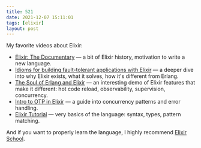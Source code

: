 ```yaml
---
title: 521
date: 2021-12-07 15:11:01
tags: [elixir]
layout: post
---
```


My favorite videos about Elixir:

+ [Elixir: The Documentary](https://youtu.be/lxYFOM3UJzo) — a bit of Elixir history, motivation to write a new language.
+ [Idioms for building fault-tolerant applications with Elixir](https://youtu.be/oxtMN-A44k8) — a deeper dive into why Elixir exists, what it solves, how it's different from Erlang.
+ [The Soul of Erlang and Elixir](https://youtu.be/JvBT4XBdoUE) — an interesting demo of Elixir features that make it different: hot code reload, observability, supervision, concurrency.
+ [Intro to OTP in Elixir](https://youtu.be/CJT8wPnmjTM) — a guide into concurrency patterns and error handling.
+ [Elixir Tutorial](https://youtu.be/pBNOavRoNL0) — very basics of the language: syntax, types, pattern matching.

And if you want to properly learn the language, I highly recommend [Elixir School](https://elixirschool.com/en/).
